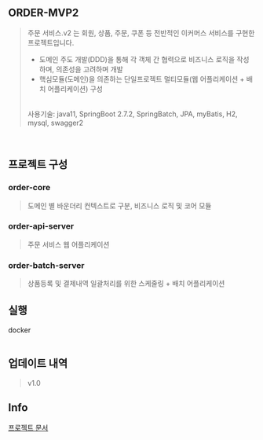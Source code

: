## ORDER-MVP2
> 주문 서비스.v2 는 회원, 상품, 주문, 쿠폰 등 전반적인 이커머스 서비스를 구현한 프로젝트입니다.
> - 도메인 주도 개발(DDD)을 통해 각 객체 간 협력으로 비즈니스 로직을 작성하며, 의존성을 고려하며 개발
> - 핵심모듈(도메인)을 의존하는 단일프로젝트 멀티모듈(웹 어플리케이션 + 배치 어플리케이션) 구성
> <br> 
> 사용기술: java11, SpringBoot 2.7.2, SpringBatch, JPA, myBatis, H2, mysql, swagger2


<br> 

## 프로젝트 구성

### order-core
> 도메인 별 바운더리 컨텍스트로 구분, 비즈니스 로직 및 코어 모듈

### order-api-server
> 주문 서비스 웹 어플리케이션

### order-batch-server
> 상품등록 및 결제내역 일괄처리를 위한 스케줄링 + 배치 어플리케이션


## 실행

docker
```

```

## 업데이트 내역
> v1.0


## Info

[프로젝트 문서](https://github.com/t1dmlgus/order-mvp2/wiki)

